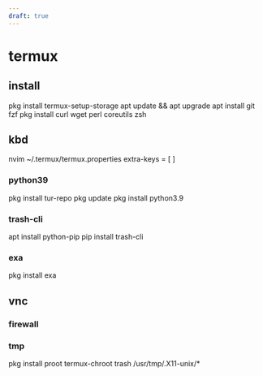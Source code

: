 ```yaml
---
draft: true
---
```


# termux

## install

pkg install termux-setup-storage
apt update && apt upgrade
apt install git fzf
pkg install curl wget perl coreutils zsh

## kbd

nvim ~/.termux/termux.properties
extra-keys = [ ]

### python39

pkg install tur-repo
pkg update
pkg install python3.9

### trash-cli

apt install python-pip
pip install trash-cli

### exa

pkg install exa

## vnc

### firewall

### tmp

pkg install proot
termux-chroot
trash  /usr/tmp/.X11-unix/*